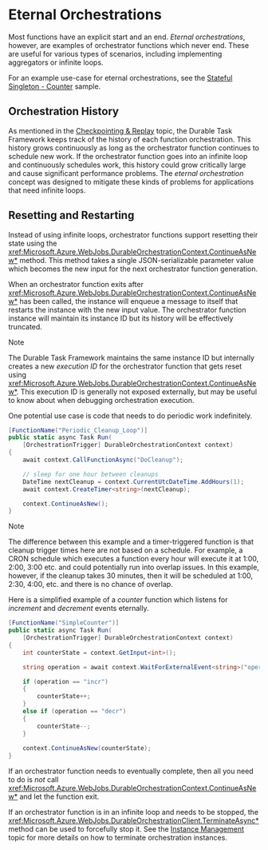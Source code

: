 # Eternal Orchestrations
Most functions have an explicit start and an end. *Eternal orchestrations*, however, are examples of orchestrator functions which never end. These are useful for various types of scenarios, including implementing aggregators or infinite loops.

For an example use-case for eternal orchestrations, see the [Stateful Singleton - Counter](../samples/counter.md) sample.

## Orchestration History
As mentioned in the [Checkpointing & Replay](./checkpointing-and-replay.md) topic, the Durable Task Framework keeps track of the history of each function orchestration. This history grows continuously as long as the orchestrator function continues to schedule new work. If the orchestrator function goes into an infinite loop and continuously schedules work, this history could grow critically large and cause significant performance problems. The *eternal orchestration* concept was designed to mitigate these kinds of problems for applications that need infinite loops.

## Resetting and Restarting
Instead of using infinite loops, orchestrator functions support resetting their state using the <xref:Microsoft.Azure.WebJobs.DurableOrchestrationContext.ContinueAsNew*> method. This method takes a single JSON-serializable parameter value which becomes the new input for the next orchestrator function generation.

When an orchestrator function exits after <xref:Microsoft.Azure.WebJobs.DurableOrchestrationContext.ContinueAsNew*> has been called, the instance will enqueue a message to itself that restarts the instance with the new input value. The orchestrator function instance will maintain its instance ID but its history will be effectively truncated.

> [!NOTE]
> The Durable Task Framework maintains the same instance ID but internally creates a new *execution ID* for the orchestrator function that gets reset using <xref:Microsoft.Azure.WebJobs.DurableOrchestrationContext.ContinueAsNew*>. This execution ID is generally not exposed externally, but may be useful to know about when debugging orchestration execution.

One potential use case is code that needs to do periodic work indefinitely.

```csharp
[FunctionName("Periodic_Cleanup_Loop")]
public static async Task Run(
    [OrchestrationTrigger] DurableOrchestrationContext context)
{
    await context.CallFunctionAsync("DoCleanup");

    // sleep for one hour between cleanups
    DateTime nextCleanup = context.CurrentUtcDateTime.AddHours(1);
    await context.CreateTimer<string>(nextCleanup);

    context.ContinueAsNew();
}
```

> [!NOTE]
> The difference between this example and a timer-triggered function is that cleanup trigger times here are not based on a schedule. For example, a CRON schedule which executes a function every hour will execute it at 1:00, 2:00, 3:00 etc. and could potentially run into overlap issues. In this example, however, if the cleanup takes 30 minutes, then it will be scheduled at 1:00, 2:30, 4:00, etc. and there is no chance of overlap.

Here is a simplified example of a *counter* function which listens for *increment* and *decrement* events eternally.
```csharp
[FunctionName("SimpleCounter")]
public static async Task Run(
    [OrchestrationTrigger] DurableOrchestrationContext context)
{
    int counterState = context.GetInput<int>();

    string operation = await context.WaitForExternalEvent<string>("operation");

    if (operation == "incr")
    {
        counterState++;
    }
    else if (operation == "decr")
    {
        counterState--;
    }
    
    context.ContinueAsNew(counterState);
}
```

If an orchestrator function needs to eventually complete, then all you need to do is *not* call <xref:Microsoft.Azure.WebJobs.DurableOrchestrationContext.ContinueAsNew*> and let the function exit.

If an orchestrator function is in an infinite loop and needs to be stopped, the <xref:Microsoft.Azure.WebJobs.DurableOrchestrationClient.TerminateAsync*> method can be used to forcefully stop it. See the [Instance Management](./instance-management.md) topic for more details on how to terminate orchestration instances.